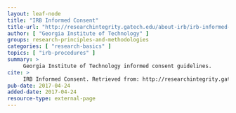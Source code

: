 ```yaml
---
layout: leaf-node
title: "IRB Informed Consent"
title-url: "http://researchintegrity.gatech.edu/about-irb/irb-informed-consent"
author: [ "Georgia Institute of Technology" ]
groups: research-principles-and-methodologies
categories: [ "research-basics" ]
topics: [ "irb-procedures" ]
summary: >
     Georgia Institute of Technology informed consent guidelines.
cite: >
     IRB Informed Consent. Retrieved from: http://researchintegrity.gatech.edu/about-irb/irb-informed-consent
pub-date: 2017-04-24
added-date: 2017-04-24
resource-type: external-page
---
```

